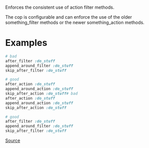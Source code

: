 
Enforces the consistent use of action filter methods.

The cop is configurable and can enforce the use of the older
something_filter methods or the newer something_action methods.

# Examples

```ruby
# bad
after_filter :do_stuff
append_around_filter :do_stuff
skip_after_filter :do_stuff

# good
after_action :do_stuff
append_around_action :do_stuff
skip_after_action :do_stuff# bad
after_action :do_stuff
append_around_action :do_stuff
skip_after_action :do_stuff

# good
after_filter :do_stuff
append_around_filter :do_stuff
skip_after_filter :do_stuff
```

[Source](http://www.rubydoc.info/gems/rubocop/RuboCop/Cop/Rails/ActionFilter)